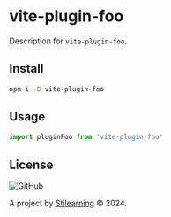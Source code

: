 # vite-plugin-foo

Description for `vite-plugin-foo`.

## Install

```bash
npm i -D vite-plugin-foo
```

## Usage

```js
import pluginFoo from 'vite-plugin-foo'
```

## License

![GitHub](https://img.shields.io/github/license/bent10/monorepo-starter)

A project by [Stilearning](https://stilearning.com) &copy; 2024.
